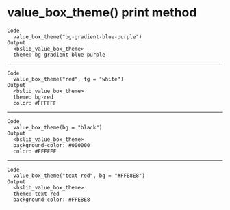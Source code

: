 # value_box_theme() print method

    Code
      value_box_theme("bg-gradient-blue-purple")
    Output
      <bslib_value_box_theme>
      theme: bg-gradient-blue-purple

---

    Code
      value_box_theme("red", fg = "white")
    Output
      <bslib_value_box_theme>
      theme: bg-red
      color: #FFFFFF
       

---

    Code
      value_box_theme(bg = "black")
    Output
      <bslib_value_box_theme>
      background-color: #000000
      color: #FFFFFF
       

---

    Code
      value_box_theme("text-red", bg = "#FFE8E8")
    Output
      <bslib_value_box_theme>
      theme: text-red
      background-color: #FFE8E8
       

